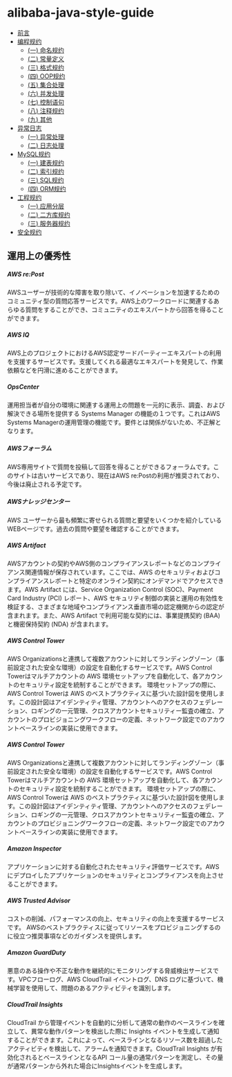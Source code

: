 # alibaba-java-style-guide
* [前言](README.md)
* [编程规约](c1/README.md)
    * [(一) 命名规约](c1/s1.md)
    * [(二) 常量定义](c1/s2.md)
    * [(三) 格式规约](c1/s3.md)
    * [(四) OOP规约](c1/s4.md)
    * [(五) 集合处理](c1/s5.md)
    * [(六) 并发处理](c1/s6.md)
    * [(七) 控制语句](c1/s7.md)
    * [(八) 注释规约](c1/s8.md)
    * [(九) 其他](c1/s9.md)
* [异常日志](c2/README.md)
    * [(一) 异常处理](c2/s1.md)
    * [(二) 日志处理](c2/s2.md)
* [MySQL规约](c3/README.md)
    * [(一) 建表规约](c3/s1.md)
    * [(二) 索引规约](c3/s2.md)
    * [(三) SQL规约](c3/s3.md)
    * [(四) ORM规约](c3/s4.md)
* [工程规约](c4/README.md)
    * [(一) 应用分层](c4/s1.md)
    * [(二) 二方库规约](c4/s2.md)
    * [(三) 服务器规约](c4/s3.md)
* [安全规约](c5/README.md)

## 運用上の優秀性
##### AWS re:Post

AWSユーザーが技術的な障害を取り除いて、イノベーションを加速するためのコミュニティ型の質問応答サービスです。AWS上のワークロードに関連するあらゆる質問をすることができ、コミュニティのエキスパートから回答を得ることができます。

##### AWS IQ

AWS上のプロジェクトにおけるAWS認定サードパーティーエキスパートの利用を支援するサービスです。支援してくれる最適なエキスパートを発見して、作業依頼などを円滑に進めることができます。

##### OpsCenter

運用担当者が自分の環境に関連する運用上の問題を一元的に表示、調査、および解決できる場所を提供する Systems Manager の機能の１つです。これはAWS Systems Managerの運用管理の機能です。要件とは関係がないため、不正解となります。

##### AWSフォーラム

AWS専用サイトで質問を投稿して回答を得ることができるフォーラムです。このサイトは古いサービスであり、現在はAWS re:Postの利用が推奨されており、今後は廃止される予定です。

##### AWSナレッジセンター

AWS ユーザーから最も頻繁に寄せられる質問と要望をいくつかを紹介しているWEBページです。過去の質問や要望を確認することができます。

##### AWS Artifact

AWSアカウントの契約やAWS側のコンプライアンスレポートなどのコンプライアンス関連情報が保存されています。ここでは、AWS のセキュリティおよびコンプライアンスレポートと特定のオンライン契約にオンデマンドでアクセスできます。AWS Artifact には、Service Organization Control (SOC)、Payment Card Industry (PCI) レポート、AWS セキュリティ制御の実装と運用の有効性を検証する、さまざまな地域やコンプライアンス垂直市場の認定機関からの認定が含まれます。また、AWS Artifact で利用可能な契約には、事業提携契約 (BAA) と機密保持契約 (NDA) が含まれます。

##### AWS Control Tower

AWS Organizationsと連携して複数アカウントに対してランディングゾーン（事前設定された安全な環境）の設定を自動化するサービスです。AWS Control Towerはマルチアカウントの AWS 環境セットアップを自動化して、各アカウントのセキュリティ設定を統制することができます。
環境セットアップの際に、AWS Control Towerは AWS のベストプラクティスに基づいた設計図を使用します。この設計図はアイデンティティ管理、アカウントへのアクセスのフェデレーション、ロギングの一元管理、クロスアカウントセキュリティー監査の確立、アカウントのプロビジョニングワークフローの定義、ネットワーク設定でのアカウントベースラインの実装に使用できます。

##### AWS Control Tower

AWS Organizationsと連携して複数アカウントに対してランディングゾーン（事前設定された安全な環境）の設定を自動化するサービスです。AWS Control Towerはマルチアカウントの AWS 環境セットアップを自動化して、各アカウントのセキュリティ設定を統制することができます。
環境セットアップの際に、AWS Control Towerは AWS のベストプラクティスに基づいた設計図を使用します。この設計図はアイデンティティ管理、アカウントへのアクセスのフェデレーション、ロギングの一元管理、クロスアカウントセキュリティー監査の確立、アカウントのプロビジョニングワークフローの定義、ネットワーク設定でのアカウントベースラインの実装に使用できます。

##### Amazon Inspector

アプリケーションに対する自動化されたセキュリティ評価サービスです。AWS にデプロイしたアプリケーションのセキュリティとコンプライアンスを向上させることができます。

##### AWS Trusted Advisor

コストの削減、パフォーマンスの向上、セキュリティの向上を支援するサービスです。 AWSのベストプラクティスに従ってリソースをプロビジョニングするのに役立つ推奨事項などのガイダンスを提供します。

##### Amazon GuardDuty

悪意のある操作や不正な動作を継続的にモニタリングする脅威検出サービスです。VPCフローログ、AWS CloudTrail イベントログ、DNS ログに基づいて、機械学習を使用して、問題のあるアクティビティを識別します。

##### CloudTrail Insights

CloudTrail から管理イベントを自動的に分析して通常の動作のベースラインを確立して、異常な動作パターンを検出した際に Insights イベントを生成して通知することができます。これによって、ベースラインとなるリソース数を超過したアクティビティを検出して、アラームを通知できます。CloudTrail Insights が有効化されるとベースラインとなるAPI コール量の通常パターンを測定し、その量が通常パターンから外れた場合にInsightsイベントを生成します。
